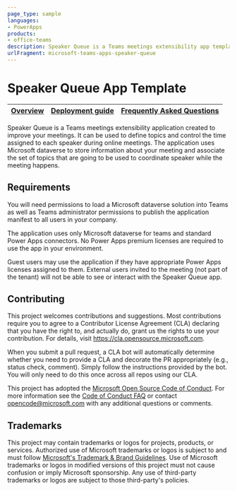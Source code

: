 ```yaml
---
page_type: sample
languages:
- PowerApps
products:
- office-teams
description: Speaker Queue is a Teams meetings extensibility app template created to improve your meetings and control time assigned for each topic/speaker 
urlFragment: microsoft-teams-apps-speaker-queue
---
```


# Speaker Queue App Template

| [Overview](https://github.com/OfficeDev/microsoft-teams-apps-speaker-queue/wiki) | [Deployment guide](https://github.com/OfficeDev/microsoft-teams-apps-speaker-queue/wiki/Deployment-Guide) | [Frequently Asked Questions](https://github.com/OfficeDev/microsoft-teams-apps-speaker-queue/wiki/Frequently-Asked-Questions) |
| ---- | ---- | ---- |

Speaker Queue is a Teams meetings extensibility application created to improve your meetings. It can be used to define topics and control the time assigned to each speaker during online meetings. The application uses Microsoft dataverse to store information about your meeting and associate the set of topics that are going to be used to coordinate speaker while the meeting happens.

## Requirements

You will need permissions to load a Microsoft dataverse solution into Teams as well as Teams administrator permissions to publish the application manifest to all users in your company.

The application uses only Microsoft dataverse for teams and standard Power Apps connectors. No Power Apps premium licenses are required to use the app in your environment. 

Guest users may use the application if they have appropriate Power Apps licenses assigned to them. External users invited to the meeting (not part of the tenant) will not be able to see or interact with the Speaker Queue app.  

## Contributing

This project welcomes contributions and suggestions.  Most contributions require you to agree to a
Contributor License Agreement (CLA) declaring that you have the right to, and actually do, grant us
the rights to use your contribution. For details, visit https://cla.opensource.microsoft.com.

When you submit a pull request, a CLA bot will automatically determine whether you need to provide
a CLA and decorate the PR appropriately (e.g., status check, comment). Simply follow the instructions
provided by the bot. You will only need to do this once across all repos using our CLA.

This project has adopted the [Microsoft Open Source Code of Conduct](https://opensource.microsoft.com/codeofconduct/).
For more information see the [Code of Conduct FAQ](https://opensource.microsoft.com/codeofconduct/faq/) or
contact [opencode@microsoft.com](mailto:opencode@microsoft.com) with any additional questions or comments.

## Trademarks

This project may contain trademarks or logos for projects, products, or services. Authorized use of Microsoft 
trademarks or logos is subject to and must follow 
[Microsoft's Trademark & Brand Guidelines](https://www.microsoft.com/en-us/legal/intellectualproperty/trademarks/usage/general).
Use of Microsoft trademarks or logos in modified versions of this project must not cause confusion or imply Microsoft sponsorship.
Any use of third-party trademarks or logos are subject to those third-party's policies.
